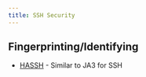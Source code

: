 ```yaml
---
title: SSH Security
---
```


## Fingerprinting/Identifying

* [HASSH](https://github.com/salesforce/hassh) - Similar to JA3 for SSH
